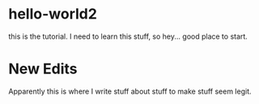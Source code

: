 # hello-world2
this is the tutorial. I need to learn this stuff, so hey... good place to start.

# New Edits 
Apparently this is where I write stuff about stuff to make stuff seem legit. 
